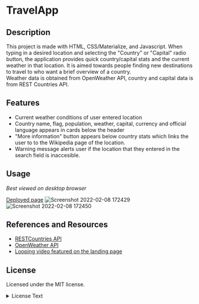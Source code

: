 # TravelApp


## Description

This project is made with HTML, CSS/Materialize, and Javascript. When typing in a desired location and selecting the "Country" or "Capital" radio button, the application provides quick country/capital stats and the current weather in that location. It is aimed towards people finding new destinations to travel to who want a brief overview of a country.  
Weather data is obtained from OpenWeather API, country and capital data is from REST Countries API.

## Features
* Current weather conditions of user entered location
* Country name, flag, population, weather, capital, currency and official language appears in cards below the header
* "More information" button appears below country stats which links the user to to the Wikipedia page of the location.
* Warning message alerts user if the location that they entered in the search field is inaccesible.


## Usage
*Best viewed on desktop browser*

[Deployed page](https://a-donati.github.io/TravelApp/)
![Screenshot 2022-02-08 172429](https://user-images.githubusercontent.com/87239985/153085977-9bc09d14-c061-4734-b69c-6e2f310cf713.png)
![Screenshot 2022-02-08 172450](https://user-images.githubusercontent.com/87239985/153085994-8afa2de9-1a1c-43b2-af20-2322d7041bb1.png)

## References and Resources 
* [RESTCountries API](https://restcountries.com/)
* [OpenWeather API](https://openweathermap.org/)
* [Looping video featured on the landing page](https://www.youtube.com/watch?v=ThaIBFd387A)

## License

Licensed under the MIT license.
<br>
<details>
<summary>License Text</summary>
<br>
MIT License

Copyright (c) 2022

Permission is hereby granted, free of charge, to any person obtaining a copy
of this software and associated documentation files (the "Software"), to deal
in the Software without restriction, including without limitation the rights
to use, copy, modify, merge, publish, distribute, sublicense, and/or sell
copies of the Software, and to permit persons to whom the Software is
furnished to do so, subject to the following conditions:

The above copyright notice and this permission notice shall be included in all
copies or substantial portions of the Software.

THE SOFTWARE IS PROVIDED "AS IS", WITHOUT WARRANTY OF ANY KIND, EXPRESS OR
IMPLIED, INCLUDING BUT NOT LIMITED TO THE WARRANTIES OF MERCHANTABILITY,
FITNESS FOR A PARTICULAR PURPOSE AND NONINFRINGEMENT. IN NO EVENT SHALL THE
AUTHORS OR COPYRIGHT HOLDERS BE LIABLE FOR ANY CLAIM, DAMAGES OR OTHER
LIABILITY, WHETHER IN AN ACTION OF CONTRACT, TORT OR OTHERWISE, ARISING FROM,
OUT OF OR IN CONNECTION WITH THE SOFTWARE OR THE USE OR OTHER DEALINGS IN THE
SOFTWARE.

</details>
